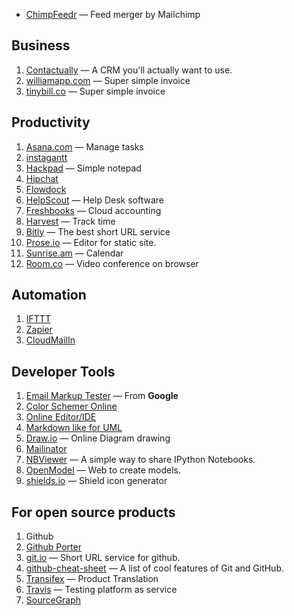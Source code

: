 - [ChimpFeedr](http://chimpfeedr.com/) — Feed merger by Mailchimp

## Business

1. [Contactually](https://www.contactually.com/) — A CRM you'll actually want to use.
1. [williamapp.com](http://williamapp.com/) — Super simple invoice
2. [tinybill.co](http://www.tinybill.co/) — Super simple invoice

## Productivity

1. [Asana.com](https://app.asana.com/) — Manage tasks
  1. [instagantt](http://instagantt.com/)
1. [Hackpad](https://hackpad.com) — Simple notepad
1. [Hipchat](https://hipchat.com/)
1. [Flowdock](https://www.flowdock.com/)
1. [HelpScout](http://www.helpscout.net/) — Help Desk software
1. [Freshbooks](http://www.freshbooks.com/) — Cloud accounting
1. [Harvest](https://www.getharvest.com/) — Track time
1. [Bitly](https://bitly.com) — The best short URL service
1. [Prose.io](http://prose.io/) — Editor for static site.
1. [Sunrise.am](https://calendar.sunrise.am/) — Calendar
1. [Room.co](https://room.co/) — Video conference on browser

## Automation

1. [IFTTT](https://ifttt.com/)
1. [Zapier](https://zapier.com/)
1. [CloudMailIn](http://www.cloudmailin.com/)

## Developer Tools

1. [Email Markup Tester](https://www.google.com/webmasters/markup-tester/?hl=en) — From **Google**
1. [Color Schemer Online](http://www.colorschemer.com/online.html)
1. [Online Editor/IDE](https://fb.com/245741288908119/)
1. [Markdown like for UML](http://www.nomnoml.com)
1. [Draw.io](http://www.draw.io/) — Online Diagram drawing
1. [Mailinator](http://mailinator.com/)
2. [NBViewer](http://nbviewer.ipython.org/) — A simple way to share IPython Notebooks.
3. [OpenModel](http://www.openmodel.io) — Web to create models.
4. [shields.io](http://shields.io/) — Shield icon generator

## For open source products

1. Github
  1. [Github Porter](https://porter.github.com/)
  1. [git.io](http://git.io/) — Short URL service for github.
  1. [github-cheat-sheet](http://git.io/wO0xUg) — A list of cool features of Git and GitHub.
1. [Transifex](https://www.transifex.com) — Product Translation
2. [Travis](https://travis-ci.org) — Testing platform as service
3. [SourceGraph](https://sourcegraph.com/)
